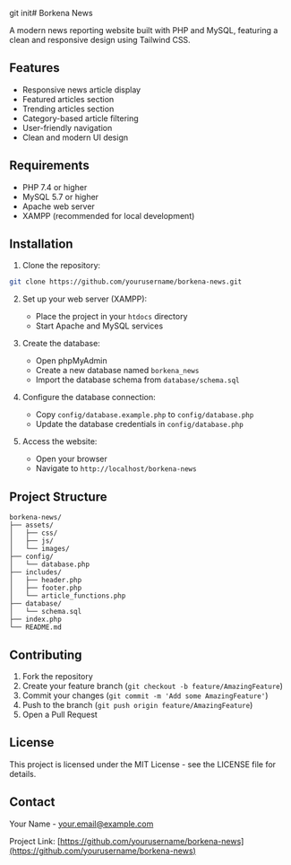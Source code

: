 git init# Borkena News

A modern news reporting website built with PHP and MySQL, featuring a clean and responsive design using Tailwind CSS.

## Features

- Responsive news article display
- Featured articles section
- Trending articles section
- Category-based article filtering
- User-friendly navigation
- Clean and modern UI design

## Requirements

- PHP 7.4 or higher
- MySQL 5.7 or higher
- Apache web server
- XAMPP (recommended for local development)

## Installation

1. Clone the repository:
```bash
git clone https://github.com/yourusername/borkena-news.git
```

2. Set up your web server (XAMPP):
   - Place the project in your `htdocs` directory
   - Start Apache and MySQL services

3. Create the database:
   - Open phpMyAdmin
   - Create a new database named `borkena_news`
   - Import the database schema from `database/schema.sql`

4. Configure the database connection:
   - Copy `config/database.example.php` to `config/database.php`
   - Update the database credentials in `config/database.php`

5. Access the website:
   - Open your browser
   - Navigate to `http://localhost/borkena-news`

## Project Structure

```
borkena-news/
├── assets/
│   ├── css/
│   ├── js/
│   └── images/
├── config/
│   └── database.php
├── includes/
│   ├── header.php
│   ├── footer.php
│   └── article_functions.php
├── database/
│   └── schema.sql
├── index.php
└── README.md
```

## Contributing

1. Fork the repository
2. Create your feature branch (`git checkout -b feature/AmazingFeature`)
3. Commit your changes (`git commit -m 'Add some AmazingFeature'`)
4. Push to the branch (`git push origin feature/AmazingFeature`)
5. Open a Pull Request

## License

This project is licensed under the MIT License - see the LICENSE file for details.

## Contact

Your Name - your.email@example.com

Project Link: [https://github.com/yourusername/borkena-news](https://github.com/yourusername/borkena-news) 